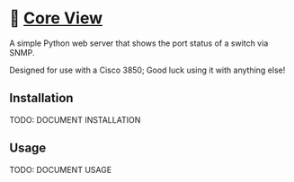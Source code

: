 # 🔭 [Core View](https://github.com/illallangi/coreview)

A simple Python web server that shows the port status of a switch via SNMP.

Designed for use with a Cisco 3850; Good luck using it with anything else!

## Installation

TODO: DOCUMENT INSTALLATION

## Usage

TODO: DOCUMENT USAGE
